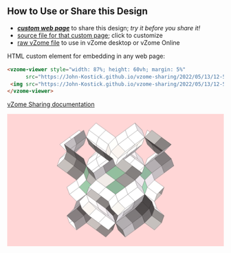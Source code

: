 
## How to Use or Share this Design

 - [***custom web page***][post] to share this design; *try it before you share it!*
 - [source file for that custom page][source]; click to customize
 - [raw vZome file][raw] to use in vZome desktop or vZome Online
 
 HTML custom element for embedding in any web page:
 ```html
<vzome-viewer style="width: 87%; height: 60vh; margin: 5%"
       src="https://John-Kostick.github.io/vzome-sharing/2022/05/13/12-52-07-six-armed-negative-sapace-12-gon/six-armed-negative-sapace-12-gon.vZome" >
  <img src="https://John-Kostick.github.io/vzome-sharing/2022/05/13/12-52-07-six-armed-negative-sapace-12-gon/six-armed-negative-sapace-12-gon.png" />
</vzome-viewer>
 ```

[vZome Sharing documentation](https://vzome.github.io/vzome/sharing.html#how-it-works)

![Image](<six-armed-negative-sapace-12-gon.png>)


[post]: <https://John-Kostick.github.io/vzome-sharing/2022/05/13/six-armed-negative-sapace-12-gon-12-52-07.html>
[source]: <https://github.com/John-Kostick/vzome-sharing/edit/main/_posts/2022-05-13-six-armed-negative-sapace-12-gon-12-52-07.md>
[raw]: <https://raw.githubusercontent.com/John-Kostick/vzome-sharing/main/2022/05/13/12-52-07-six-armed-negative-sapace-12-gon/six-armed-negative-sapace-12-gon.vZome>